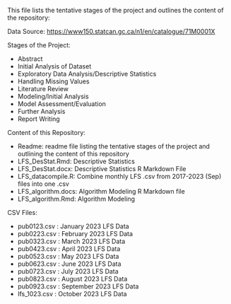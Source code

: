 This file lists the tentative stages of the project and outlines the content of the repository:

Data Source: 
https://www150.statcan.gc.ca/n1/en/catalogue/71M0001X

Stages of the Project:
- Abstract
- Initial Analysis of Dataset
- Exploratory Data Analysis/Descriptive Statistics
- Handling Missing Values
- Literature Review
- Modeling/Initial Analysis
- Model Assessment/Evaluation
- Further Analysis
- Report Writing

Content of this Repository:
- Readme: readme file listing the tentative stages of the project and outlining the content of this repository
- LFS_DesStat.Rmd: Descriptive Statistics
- LFS_DesStat.docx: Descriptive Statistics R Markdown File
- LFS_datacompile.R: Combine monthly LFS .csv from 2017-2023 (Sep) files into one .csv
- LFS_algorithm.docs: Algorithm Modeling R Markdown file
- LFS_algorithm.Rmd: Algorithm Modeling 

CSV Files:
- pub0123.csv : January 2023 LFS Data
- pub0223.csv : February 2023 LFS Data
- pub0323.csv : March 2023 LFS Data
- pub0423.csv : April 2023 LFS Data
- pub0523.csv : May 2023 LFS Data
- pub0623.csv : June 2023 LFS Data
- pub0723.csv : July 2023 LFS Data
- pub0823.csv : August 2023 LFS Data
- pub0923.csv : September 2023 LFS Data
- lfs_1023.csv : October 2023 LFS Data
